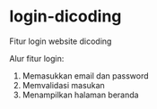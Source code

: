# login-dicoding
Fitur login website dicoding

Alur fitur login:
1. Memasukkan email dan password
2. Memvalidasi masukan
3. Menampilkan halaman beranda
